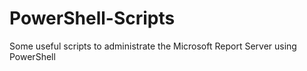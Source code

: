 # PowerShell-Scripts
Some useful scripts to administrate the Microsoft Report Server using PowerShell

